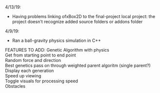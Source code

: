 
4/13/19:
- Having problems linking ofxBox2D to the final-project local project: the project doesn't recognize added source folders or addons folder

4/9/19:  
- Ran a ball-gravity physics simulation in C++
  
  
  
FEATURES TO ADD:
Genetic Algorithm with physics  
Get from starting point to end point  
Random force and direction  
Best genetics pass on through weighted parent algoritm (single parent?)  
Display each generation  
Speed up viewing  
Toggle visuals for processing speed  
Obstacles  
